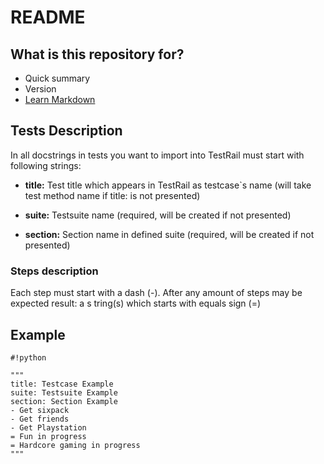 # README #
## What is this repository for? ##

* Quick summary
* Version
* [Learn Markdown](https://bitbucket.org/tutorials/markdowndemo)

## Tests Description ##
In all docstrings in tests you want to import into TestRail must start with following strings:

* __title:__ Test title which appears in TestRail as testcase`s name (will take test method name if title: is not presented)

* __suite:__ Testsuite name (required, will be created if not presented)

* __section:__ Section name in defined suite (required, will be created if not presented)

### Steps description ###
Each step must start with a dash (-). After any amount of steps may be expected result: a s tring(s) which starts with equals sign (=)

## Example ##

```
#!python

"""
title: Testcase Example
suite: Testsuite Example
section: Section Example
- Get sixpack
- Get friends
- Get Playstation
= Fun in progress
= Hardcore gaming in progress
"""
```

